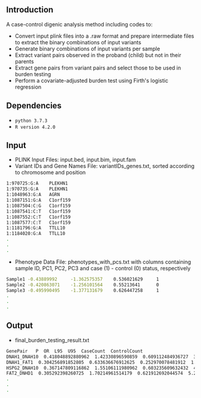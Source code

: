 ## Introduction
A case-control digenic analysis method including codes to:
- Convert input plink files into a .raw format and prepare intermediate files to extract the binary combinations of input variants
- Generate binary combinations of input variants per sample
- Extract variant pairs observed in the proband (child) but not in their parents
- Extract gene pairs from variant pairs and select those to be used in burden testing
- Perform a covariate-adjusted burden test using Firth's logistic regression

## Dependencies
- `python 3.7.3`
- `R version 4.2.0`

## Input
- PLINK Input Files: input.bed, input.bim, input.fam
- Variant IDs and Gene Names File: variantIDs_genes.txt, sorted according to chromosome and position
```sh
1:970725:G:A    PLEKHN1
1:970735:G:A    PLEKHN1
1:1048963:G:A   AGRN
1:1087151:G:A   C1orf159
1:1087504:C:G   C1orf159
1:1087541:C:T   C1orf159
1:1087552:C:T   C1orf159
1:1087577:C:T   C1orf159
1:1181796:G:A   TTLL10
1:1184020:G:A   TTLL10
.
.
.
```
- Phenotype Data File: phenotypes_with_pcs.txt with columns containing sample ID, PC1, PC2, PC3 and case (1) - control (0) status, respectively

```sh
Sample1 -0.43889992     -1.362575357    0.536021629     1
Sample2 -0.420863071    -1.256101564    0.55213641      0
Sample3 -0.495990495    -1.377131679    0.626447258     1
.
.
.
```

## Output
- final_burden_testing_result.txt

```sh
GenePair   P  OR  L95  U95  CaseCount  ControlCount
DNAH1_DNAH10  0.418048892880962  1.42330896590859  0.609112484936727  3.51712165598446  6  5
DNAH1_FAT1  0.304256891852805  0.633636676912625  0.252970078481912  1.51006718098772  3  20
HSPG2_DNAH10  0.367147809116862  1.55106111980962  0.603235609632432  4.35220944565729  9  4
FAT2_DNHD1  0.305292398260725  1.70214961514179  0.621912692044574  5.20803707504133  12  10
.
.
.
```

